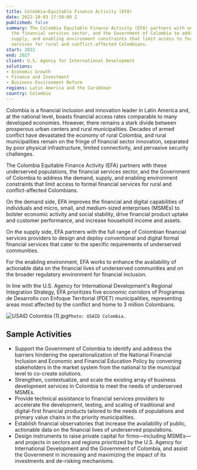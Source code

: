 ```yaml
---
title: Colombia—Equitable Finance Activity (EFA)
date: 2022-10-03 17:50:00 Z
published: false
summary: The Colombia Equitable Finance Activity (EFA) partners with underserved populations,
  the financial services sector, and the Government of Colombia to address the demand,
  supply, and enabling environment constraints that limit access to formal financial
  services for rural and conflict-affected Colombians.
start: 2022
end: 2027
client: U.S. Agency for International Development
solutions:
- Economic Growth
- Finance and Investment
- Business Environment Reform
regions: Latin America and the Caribbean
country: Colombia
---
```


Colombia is a financial inclusion and innovation leader in Latin America and, at the national level, boasts financial access rates comparable to many developed economies. However, there remains a stark divide between prosperous urban centers and
rural municipalities. Decades of armed conflict have devastated the economy of rural Colombia, and rural municipalities remain on the fringe of financial sector innovation, separated
by poor physical infrastructure, limited connectivity, and pervasive security challenges. 

The Colombia Equitable Finance Activity (EFA) partners with these underserved populations, the financial services sector, and the Government of Colombia to address the demand, supply, and enabling environment constraints that limit access to formal financial services for rural and conflict-affected Colombians. 
 
On the demand side, EFA improves the financial and digital capabilities of individuals and micro, small, and medium-sized enterprises (MSMEs) to bolster economic activity and social stability, drive financial product uptake and customer performance, and increase household income and assets.
 
On the supply side, EFA partners with the full range of Colombian financial services providers to design and deploy conventional and digital formal financial services that cater to the specific requirements of underserved communities.
 
For the enabling environment, EFA works to enhance the availability of actionable data on the financial lives of underserved communities and on the broader regulatory environment for financial inclusion.

In line with the U.S. Agency for International Development's Regional Integration Strategy, EFA prioritizes five economic corridors of Programas de Desarrollo con Enfoque Territorial (PDET) municipalities, representing areas most affected by the conflict and home to 3 million Colombians. 

![USAID Colombia (1).jpg](/uploads/USAID%20Colombia%20(1).jpg)`Photo: USAID Colombia.`

## Sample Activities

* Support the Government of Colombia to identify and address the barriers hindering the operationalization of the National Financial Inclusion and Economic and Financial Education Policy by convening stakeholders in the market system from the national to the municipal level to co-create solutions.
* Strengthen, contextualize, and scale the existing array of business development services in Colombia to meet the needs of underserved MSMEs.
* Provide technical assistance to financial services providers to accelerate the development, testing, and scaling of traditional and digital-first financial products tailored to the needs of populations and primary value chains in the priority municipalities.
* Establish financial observatories that increase the availability of public, actionable data on the financial lives of underserved populations.
* Design instruments to raise private capital for firms—including MSMEs—and projects in sectors and regions prioritized by the U.S. Agency for International Development and the Government of Colombia, and assist the Government in increasing and maximizing the impact of its investments and de-risking mechanisms. 